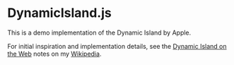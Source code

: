 # DynamicIsland.js

This is a demo implementation of the Dynamic Island by Apple.

For initial inspiration and implementation details, see the [Dynamic Island on the Web](https://cho.sh/r/B21605) notes on my [Wikipedia](https://cho.sh/r).